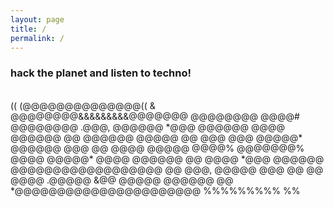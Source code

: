 ```yaml
---
layout: page
title: /
permalink: /
---
```


### hack the planet and listen to techno!                                 
                                                  
<br>
               ((   (@@@@@@@@@@@@@@((             
              & @@@@@@@@&&&&&&&&&@@@@@@@          
            @@@@@@@@                  @@@@#       
         @@@@@@@@                       .@@@,     
         @@@@@@                           *@@@    
        @@@@@@    @@@@           @@@@@@     @@    
       @@@@@@   @@@@@          @@    @@@    @@@   
       @@@@@* @@@@@@          @@@    @@    @@@@   
       @@@@@   @@@@%           @@@@@@@%    @@@@   
       @@@@@*                              @@@@   
       @@@@@@    @@              @@@@     *@@@    
        @@@@@@   @@@@@@@@@@@@@@@@@@ @@   @@@,     
         @@@@@              @@@  @@  @@ @@@@      
          .@@@@@             &@@    @@@@@         
             @@@@@@                  @@           
               *@@@@@@@@@@@@@@@@@@@@@@            
                     %%%%%%%%%      %%            
                                                  
                                                         
                                                                  
                                                